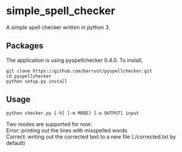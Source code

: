 # simple_spell_checker

A simple spell checker written in python 3. 

## Packages
The application is using pyspellchecker 0.4.0. To install, 

```
git clone https://github.com/barrust/pyspellchecker.git
cd pyspellchecker
python setup.py install
```

## Usage
```
python checker.py [-h] [-m MODE] [-o OUTPUT] input
```
Two modes are supported for now:  
Error:  printing out the lines with misspelled words  
Correct: writing out the corrected text to a new file (./corrected.txt by default)  
